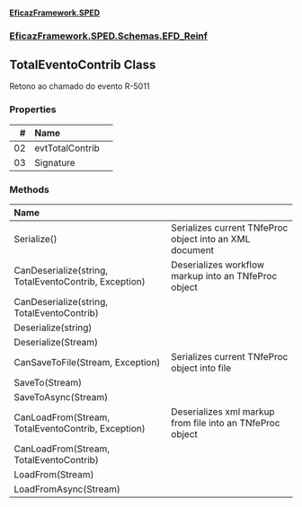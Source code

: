 #### [EficazFramework.SPED](EficazFrameworkSPED.md 'EficazFramework SPED')
### [EficazFramework.SPED.Schemas.EFD_Reinf](EficazFramework.SPED.Schemas.EFD_Reinf.md 'EficazFramework.SPED.Schemas.EFD_Reinf')

## TotalEventoContrib Class

Retono ao chamado do evento R-5011
### Properties

| # | Name | |
| ---: | :--- | :--- |
| 02 | evtTotalContrib |  |
| 03 | Signature |  |
### Methods

| Name | |
| :--- | :--- |
| Serialize() | Serializes current TNfeProc object into an XML document |
| CanDeserialize(string, TotalEventoContrib, Exception) | Deserializes workflow markup into an TNfeProc object |
| CanDeserialize(string, TotalEventoContrib) |  |
| Deserialize(string) |  |
| Deserialize(Stream) |  |
| CanSaveToFile(Stream, Exception) | Serializes current TNfeProc object into file |
| SaveTo(Stream) |  |
| SaveToAsync(Stream) |  |
| CanLoadFrom(Stream, TotalEventoContrib, Exception) | Deserializes xml markup from file into an TNfeProc object |
| CanLoadFrom(Stream, TotalEventoContrib) |  |
| LoadFrom(Stream) |  |
| LoadFromAsync(Stream) |  |

